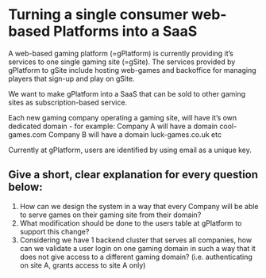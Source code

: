 # Turning a single consumer web-based Platforms into a SaaS
A web-based gaming platform (=gPlatform) is currently providing it’s services to one single gaming site (=gSite).
The services provided by gPlatform to gSite include hosting web-games and backoffice for managing players that sign-up and play on gSite.

We want to make gPlatform into a SaaS that can be sold to other gaming sites as subscription-based service.

Each new gaming company operating a gaming site, will have it’s own dedicated domain - for example:
Company A will have a domain cool-games.com
Company B will have a domain luck-games.co.uk 
etc

Currently at gPlatform, users are identified by using email as a unique key. 

## Give a short, clear explanation for every question below:

1. How can we design the system in a way that every Company will be able to serve games on their gaming site from their domain?
2. What modification should be done to the users table at gPlatform to support this change? 
3. Considering we have 1 backend cluster that serves all companies, how can we validate a user login on one gaming domain in such a way that it does not give access to a different gaming domain? (i.e. authenticating on site A, grants access to site A only)
